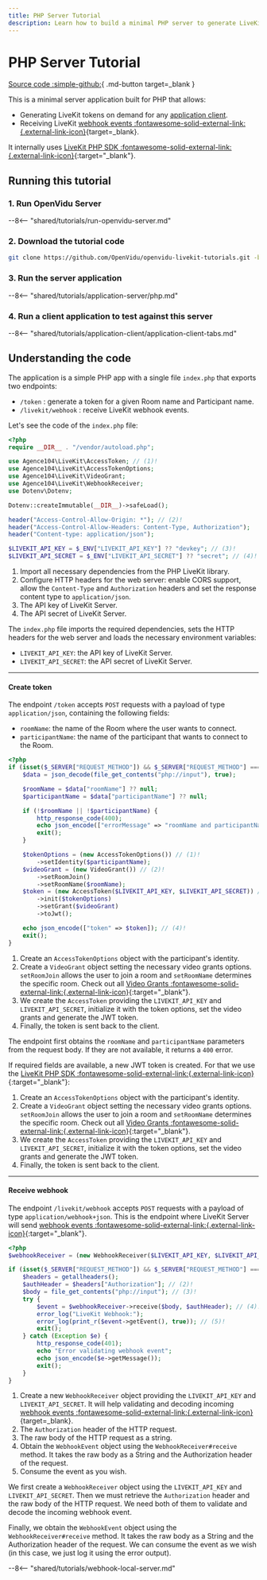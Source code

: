 ```yaml
---
title: PHP Server Tutorial
description: Learn how to build a minimal PHP server to generate LiveKit tokens and receive webhook events using the LiveKit PHP SDK.
---
```


# PHP Server Tutorial

[Source code :simple-github:](https://github.com/OpenVidu/openvidu-livekit-tutorials/tree/3.3.0/application-server/php){ .md-button target=\_blank }

This is a minimal server application built for PHP that allows:

-   Generating LiveKit tokens on demand for any [application client](../application-client/index.md).
-   Receiving LiveKit [webhook events :fontawesome-solid-external-link:{.external-link-icon}](https://docs.livekit.io/home/server/webhooks/){target=\_blank}.

It internally uses [LiveKit PHP SDK :fontawesome-solid-external-link:{.external-link-icon}](https://github.com/agence104/livekit-server-sdk-php){:target="\_blank"}.

## Running this tutorial

### 1. Run OpenVidu Server

--8<-- "shared/tutorials/run-openvidu-server.md"

### 2. Download the tutorial code

```bash
git clone https://github.com/OpenVidu/openvidu-livekit-tutorials.git -b 3.3.0
```

### 3. Run the server application

--8<-- "shared/tutorials/application-server/php.md"

### 4. Run a client application to test against this server

--8<-- "shared/tutorials/application-client/application-client-tabs.md"

## Understanding the code

The application is a simple PHP app with a single file `index.php` that exports two endpoints:

-   `/token` : generate a token for a given Room name and Participant name.
-   `/livekit/webhook` : receive LiveKit webhook events.

Let's see the code of the `index.php` file:

```php title="<a href='https://github.com/OpenVidu/openvidu-livekit-tutorials/blob/3.3.0/application-server/php/index.php#L1-L17' target='_blank'>index.php</a>" linenums="1"
<?php
require __DIR__ . "/vendor/autoload.php";

use Agence104\LiveKit\AccessToken; // (1)!
use Agence104\LiveKit\AccessTokenOptions;
use Agence104\LiveKit\VideoGrant;
use Agence104\LiveKit\WebhookReceiver;
use Dotenv\Dotenv;

Dotenv::createImmutable(__DIR__)->safeLoad();

header("Access-Control-Allow-Origin: *"); // (2)!
header("Access-Control-Allow-Headers: Content-Type, Authorization");
header("Content-type: application/json");

$LIVEKIT_API_KEY = $_ENV["LIVEKIT_API_KEY"] ?? "devkey"; // (3)!
$LIVEKIT_API_SECRET = $_ENV["LIVEKIT_API_SECRET"] ?? "secret"; // (4)!
```

1. Import all necessary dependencies from the PHP LiveKit library.
2. Configure HTTP headers for the web server: enable CORS support, allow the `Content-Type` and `Authorization` headers and set the response content type to `application/json`.
3. The API key of LiveKit Server.
4. The API secret of LiveKit Server.

The `index.php` file imports the required dependencies, sets the HTTP headers for the web server and loads the necessary environment variables:

-   `LIVEKIT_API_KEY`: the API key of LiveKit Server.
-   `LIVEKIT_API_SECRET`: the API secret of LiveKit Server.

---

#### Create token

The endpoint `/token` accepts `POST` requests with a payload of type `application/json`, containing the following fields:

-   `roomName`: the name of the Room where the user wants to connect.
-   `participantName`: the name of the participant that wants to connect to the Room.

```php title="<a href='https://github.com/OpenVidu/openvidu-livekit-tutorials/blob/3.3.0/application-server/php/index.php#L19-L43' target='_blank'>index.php</a>" linenums="18"
<?php
if (isset($_SERVER["REQUEST_METHOD"]) && $_SERVER["REQUEST_METHOD"] === "POST" && $_SERVER["PATH_INFO"] === "/token") {
    $data = json_decode(file_get_contents("php://input"), true);

    $roomName = $data["roomName"] ?? null;
    $participantName = $data["participantName"] ?? null;

    if (!$roomName || !$participantName) {
        http_response_code(400);
        echo json_encode(["errorMessage" => "roomName and participantName are required"]);
        exit();
    }

    $tokenOptions = (new AccessTokenOptions()) // (1)!
        ->setIdentity($participantName);
    $videoGrant = (new VideoGrant()) // (2)!
        ->setRoomJoin()
        ->setRoomName($roomName);
    $token = (new AccessToken($LIVEKIT_API_KEY, $LIVEKIT_API_SECRET)) // (3)!
        ->init($tokenOptions)
        ->setGrant($videoGrant)
        ->toJwt();

    echo json_encode(["token" => $token]); // (4)!
    exit();
}
```

1. Create an `AccessTokenOptions` object with the participant's identity.
2. Create a `VideoGrant` object setting the necessary video grants options. `setRoomJoin` allows the user to join a room and `setRoomName` determines the specific room. Check out all [Video Grants :fontawesome-solid-external-link:{.external-link-icon}](https://docs.livekit.io/home/get-started/authentication/#Video-grant){:target="\_blank"}.
3. We create the `AccessToken` providing the `LIVEKIT_API_KEY` and `LIVEKIT_API_SECRET`, initialize it with the token options, set the video grants and generate the JWT token.
4. Finally, the token is sent back to the client.

The endpoint first obtains the `roomName` and `participantName` parameters from the request body. If they are not available, it returns a `400` error.

If required fields are available, a new JWT token is created. For that we use the [LiveKit PHP SDK :fontawesome-solid-external-link:{.external-link-icon}](https://github.com/agence104/livekit-server-sdk-php){:target="\_blank"}:

1. Create an `AccessTokenOptions` object with the participant's identity.
2. Create a `VideoGrant` object setting the necessary video grants options. `setRoomJoin` allows the user to join a room and `setRoomName` determines the specific room. Check out all [Video Grants :fontawesome-solid-external-link:{.external-link-icon}](https://docs.livekit.io/home/get-started/authentication/#Video-grant){:target="\_blank"}.
3. We create the `AccessToken` providing the `LIVEKIT_API_KEY` and `LIVEKIT_API_SECRET`, initialize it with the token options, set the video grants and generate the JWT token.
4. Finally, the token is sent back to the client.

---

#### Receive webhook

The endpoint `/livekit/webhook` accepts `POST` requests with a payload of type `application/webhook+json`. This is the endpoint where LiveKit Server will send [webhook events :fontawesome-solid-external-link:{.external-link-icon}](https://docs.livekit.io/home/server/webhooks/#Events){:target="\_blank"}.

```php title="<a href='https://github.com/OpenVidu/openvidu-livekit-tutorials/blob/3.3.0/application-server/php/index.php#L45-L62' target='_blank'>index.php</a>" linenums="44"
<?php
$webhookReceiver = (new WebhookReceiver($LIVEKIT_API_KEY, $LIVEKIT_API_SECRET)); // (1)!

if (isset($_SERVER["REQUEST_METHOD"]) && $_SERVER["REQUEST_METHOD"] === "POST" && $_SERVER["PATH_INFO"] === "/livekit/webhook") {
    $headers = getallheaders();
    $authHeader = $headers["Authorization"]; // (2)!
    $body = file_get_contents("php://input"); // (3)!
    try {
        $event = $webhookReceiver->receive($body, $authHeader); // (4)!
        error_log("LiveKit Webhook:");
        error_log(print_r($event->getEvent(), true)); // (5)!
        exit();
    } catch (Exception $e) {
        http_response_code(401);
        echo "Error validating webhook event";
        echo json_encode($e->getMessage());
        exit();
    }
}
```

1. Create a new `WebhookReceiver` object providing the `LIVEKIT_API_KEY` and `LIVEKIT_API_SECRET`. It will help validating and decoding incoming [webhook events :fontawesome-solid-external-link:{.external-link-icon}](https://docs.livekit.io/home/server/webhooks/){target=\_blank}.
2. The `Authorization` header of the HTTP request.
3. The raw body of the HTTP request as a string.
4. Obtain the `WebhookEvent` object using the `WebhookReceiver#receive` method. It takes the raw body as a String and the Authorization header of the request.
5. Consume the event as you wish.

We first create a `WebhookReceiver` object using the `LIVEKIT_API_KEY` and `LIVEKIT_API_SECRET`. Then we must retrieve the `Authorization` header and the raw body of the HTTP request. We need both of them to validate and decode the incoming webhook event.

Finally, we obtain the `WebhookEvent` object using the `WebhookReceiver#receive` method. It takes the raw body as a String and the Authorization header of the request. We can consume the event as we wish (in this case, we just log it using the error output).

--8<-- "shared/tutorials/webhook-local-server.md"

<br>
